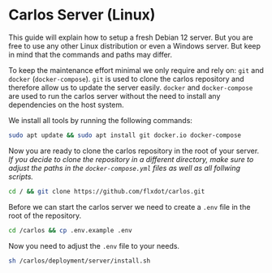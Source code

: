 # Carlos Server (Linux)

This guide will explain how to setup a fresh Debian 12 server.
But you are free to use any other Linux distribution or even a Windows server.
But keep in mind that the commands and paths may differ.

To keep the maintenance effort minimal we only require and rely on: `git` and `docker` (`docker-compose`).
`git` is used to clone the carlos repository and therefore allow us to update the server easily.
`docker` and `docker-compose` are used to run the carlos server without the need to install any dependencies on the host system.

We install all tools by running the following commands:
 
```bash
sudo apt update && sudo apt install git docker.io docker-compose
```

Now you are ready to clone the carlos repository in the root of your server.
_If you decide to clone the repository in a different directory, make sure to adjust the paths in the `docker-compose.yml` files as well as all follwing scripts._

```bash
cd / && git clone https://github.com/flxdot/carlos.git
```

Before we can start the carlos server we need to create a `.env` file in the root of the repository.

```bash
cd /carlos && cp .env.example .env
```

Now you need to adjust the `.env` file to your needs.

```bash
sh /carlos/deployment/server/install.sh
```
